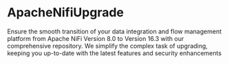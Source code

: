 # ApacheNifiUpgrade
Ensure the smooth transition of your data integration and flow management platform from Apache NiFi Version 8.0 to Version 16.3 with our comprehensive repository. We simplify the complex task of upgrading, keeping you up-to-date with the latest features and security enhancements
